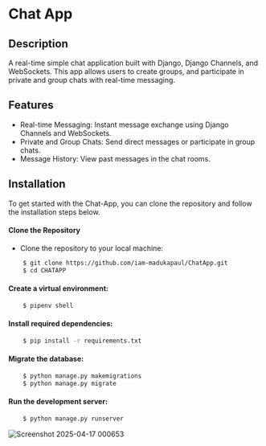 # Chat App

## Description
A real-time simple chat application built with Django, Django Channels, and WebSockets. This app allows users to create groups, and participate in private and group chats with real-time messaging.

## Features

* Real-time Messaging: Instant message exchange using Django Channels and WebSockets.
* Private and Group Chats: Send direct messages or participate in group chats.
* Message History: View past messages in the chat rooms.

## Installation
To get started with the Chat-App, you can clone the repository and follow the installation steps below.

#### Clone the Repository
* Clone the repository to your local machine:
```bash
    $ git clone https://github.com/iam-madukapaul/ChatApp.git
    $ cd CHATAPP
```
#### Create a virtual environment:
```bash
    $ pipenv shell
```
#### Install required dependencies:
```bash
    $ pip install -r requirements.txt
```
#### Migrate the database:
```bash
    $ python manage.py makemigrations
    $ python manage.py migrate
```
#### Run the development server:
```bash
    $ python manage.py runserver
```
![Screenshot 2025-04-17 000653](https://github.com/user-attachments/assets/9152e86f-eee6-4249-a1ab-495fb9966ea8)


